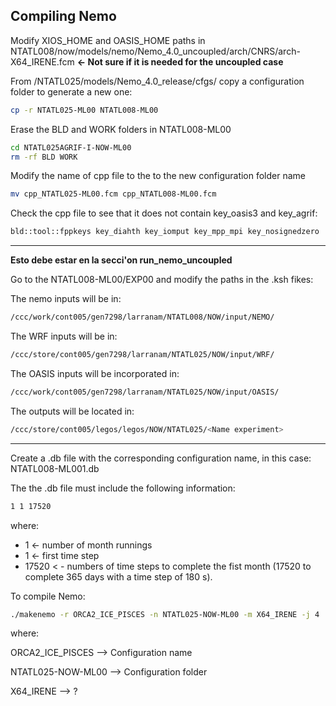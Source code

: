 ## Compiling Nemo

Modify XIOS_HOME and OASIS_HOME paths in NTATL008/now/models/nemo/Nemo_4.0_uncoupled/arch/CNRS/arch-X64_IRENE.fcm **<- Not sure if it is needed for the uncoupled case**

From /NTATL025/models/Nemo_4.0_release/cfgs/ copy a configuration folder to generate a new one:

```bash
cp -r NTATL025-ML00 NTATL008-ML00
```

Erase the BLD and WORK folders in NTATL008-ML00

```bash
cd NTATL025AGRIF-I-NOW-ML00
rm -rf BLD WORK
```

Modify the name of cpp file to the to the new configuration folder name

```bash
mv cpp_NTATL025-ML00.fcm cpp_NTATL008-ML00.fcm
```

Check the cpp file to see that it does not contain key_oasis3 and key_agrif:

```bash
bld::tool::fppkeys key_diahth key_iomput key_mpp_mpi key_nosignedzero
```

---
**Esto debe estar en la secci'on run_nemo_uncoupled**

Go to the NTATL008-ML00/EXP00 and modify the paths in the .ksh fikes:

The nemo inputs will be in:
```bash
/ccc/work/cont005/gen7298/larranam/NTATL008/NOW/input/NEMO/
```

The WRF inputs will be in:
```bash
/ccc/store/cont005/gen7298/larranam/NTATL025/NOW/input/WRF/
```

The OASIS inputs will be incorporated in:

```bash
/ccc/work/cont005/gen7298/larranam/NTATL025/NOW/input/OASIS/
```

The outputs will be located in:

```bash
/ccc/store/cont005/legos/legos/NOW/NTATL025/<Name experiment>
```
---

Create a .db file with the corresponding configuration name, in this case: NTATL008-ML001.db

The the .db file must include the following information:

```bash
1 1 17520
```

where:

- 1 &larr; number of month runnings
- 1 <- first time step
- 17520 < - numbers of time steps to complete the fist month (17520 to complete 365 days with a time step of 180 s).

To compile Nemo:

```bash
./makenemo -r ORCA2_ICE_PISCES -n NTATL025-NOW-ML00 -m X64_IRENE -j 4
```

where:

ORCA2_ICE_PISCES —> Configuration name

NTATL025-NOW-ML00 —> Configuration folder

X64_IRENE —> ?
